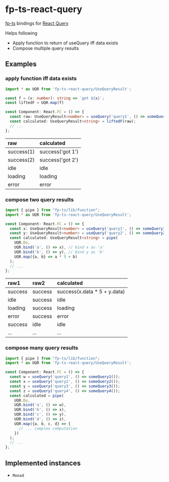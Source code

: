 # fp-ts-react-query
[fp-ts](https://github.com/gcanti/fp-ts) bindings for [React Query](https://github.com/tannerlinsley/react-query/)

Helps following
- Apply function to return of useQuery iff data exists
- Compose multiple query results

## Examples
### apply function iff data exists
```ts
import * as UQR from 'fp-ts-react-query/UseQueryResult';

const f = (x: number): string => `got ${x}`;
const liftedF = UQR.map(f)

const Component: React.FC = () => {
  const raw: UseQueryResult<number> = useQuery('query1', () => someQuery());
  const calculated: UseQueryResult<string> = liftedF(raw);
  // ...
};
```

raw | calculated
:- | :-
success(1) | success('got 1')
success(2) | success('got 2')
idle | idle
loading | loading
error | error

### compose two query results
```ts
import { pipe } from "fp-ts/lib/function";
import * as UQR from 'fp-ts-react-query/UseQueryResult';

const Component: React.FC = () => {
  const x: UseQueryResult<number> = useQuery('query1', () => someQuery1());
  const y: UseQueryResult<number> = useQuery('query2', () => someQuery2());
  const calculated: UseQueryResult<string> = pipe(
    UQR.Do,
    UQR.bind('a', () => x), // bind x as 'a'
    UQR.bind('b', () => y), // bind y as 'b'
    UQR.map({a, b} => a * 5 + b)
  );
  // ...
};
```

raw1 | raw2 | calculated
:- | :- | :-
success | success | success(x.data * 5 + y.data)
idle | success | idle
loading | success | loading
error | success | error
success | idle | idle
... | ... | ...

### compose many query results
```ts
import { pipe } from "fp-ts/lib/function";
import * as UQR from 'fp-ts-react-query/UseQueryResult';

const Component: React.FC = () => {
  const w = useQuery('query1', () => someQuery1());
  const x = useQuery('query2', () => someQuery2());
  const y = useQuery('query3', () => someQuery3());
  const z = useQuery('query4', () => someQuery4());
  const calculated = pipe(
    UQR.Do,
    UQR.bind('a', () => w),
    UQR.bind('b', () => x),
    UQR.bind('c', () => y),
    UQR.bind('d', () => z),
    UQR.map({a, b, c, d} => {
      // ... complex computation
    })
  );
  // ...
};
```

## Implemented instances
- `Monad`
